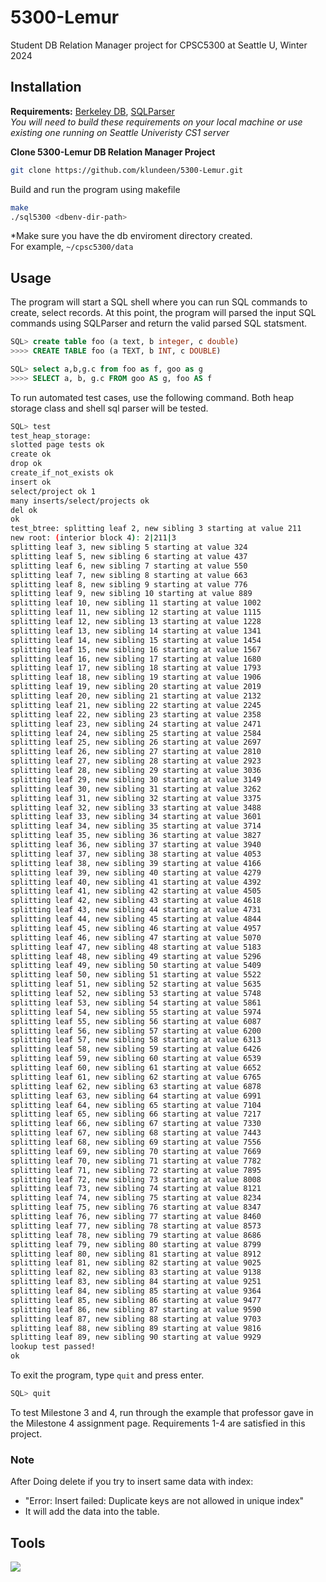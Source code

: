 # 5300-Lemur
Student DB Relation Manager project for CPSC5300 at Seattle U, Winter 2024

## Installation
**Requirements:** [Berkeley DB](https://docs.oracle.com/cd/E17076_05/html/api_reference/CXX/frame_main.html), [SQLParser](https://github.com/klundeen/sql-parser)   
*You will need to build these requirements on your local machine or use existing one running on Seattle Univeristy CS1 server*

**Clone 5300-Lemur DB Relation Manager Project**
```bash
git clone https://github.com/klundeen/5300-Lemur.git
```

Build and run the program using makefile

```bash
make
./sql5300 <dbenv-dir-path>
```
*Make sure you have the db enviroment directory created.   
For example, ``~/cpsc5300/data``



## Usage
The program will start a SQL shell where you can run SQL commands to create, select records.
At this point, the program will parsed the input SQL commands using SQLParser 
and return the valid parsed SQL statsment.

```sql
SQL> create table foo (a text, b integer, c double)
>>>> CREATE TABLE foo (a TEXT, b INT, c DOUBLE)

SQL> select a,b,g.c from foo as f, goo as g
>>>> SELECT a, b, g.c FROM goo AS g, foo AS f
```

To run automated test cases, use the following command. Both heap storage class 
and shell sql parser will be tested.

```bash
SQL> test
test_heap_storage:
slotted page tests ok
create ok
drop ok
create_if_not_exists ok
insert ok
select/project ok 1
many inserts/select/projects ok
del ok
ok
test_btree: splitting leaf 2, new sibling 3 starting at value 211
new root: (interior block 4): 2|211|3
splitting leaf 3, new sibling 5 starting at value 324
splitting leaf 5, new sibling 6 starting at value 437
splitting leaf 6, new sibling 7 starting at value 550
splitting leaf 7, new sibling 8 starting at value 663
splitting leaf 8, new sibling 9 starting at value 776
splitting leaf 9, new sibling 10 starting at value 889
splitting leaf 10, new sibling 11 starting at value 1002
splitting leaf 11, new sibling 12 starting at value 1115
splitting leaf 12, new sibling 13 starting at value 1228
splitting leaf 13, new sibling 14 starting at value 1341
splitting leaf 14, new sibling 15 starting at value 1454
splitting leaf 15, new sibling 16 starting at value 1567
splitting leaf 16, new sibling 17 starting at value 1680
splitting leaf 17, new sibling 18 starting at value 1793
splitting leaf 18, new sibling 19 starting at value 1906
splitting leaf 19, new sibling 20 starting at value 2019
splitting leaf 20, new sibling 21 starting at value 2132
splitting leaf 21, new sibling 22 starting at value 2245
splitting leaf 22, new sibling 23 starting at value 2358
splitting leaf 23, new sibling 24 starting at value 2471
splitting leaf 24, new sibling 25 starting at value 2584
splitting leaf 25, new sibling 26 starting at value 2697
splitting leaf 26, new sibling 27 starting at value 2810
splitting leaf 27, new sibling 28 starting at value 2923
splitting leaf 28, new sibling 29 starting at value 3036
splitting leaf 29, new sibling 30 starting at value 3149
splitting leaf 30, new sibling 31 starting at value 3262
splitting leaf 31, new sibling 32 starting at value 3375
splitting leaf 32, new sibling 33 starting at value 3488
splitting leaf 33, new sibling 34 starting at value 3601
splitting leaf 34, new sibling 35 starting at value 3714
splitting leaf 35, new sibling 36 starting at value 3827
splitting leaf 36, new sibling 37 starting at value 3940
splitting leaf 37, new sibling 38 starting at value 4053
splitting leaf 38, new sibling 39 starting at value 4166
splitting leaf 39, new sibling 40 starting at value 4279
splitting leaf 40, new sibling 41 starting at value 4392
splitting leaf 41, new sibling 42 starting at value 4505
splitting leaf 42, new sibling 43 starting at value 4618
splitting leaf 43, new sibling 44 starting at value 4731
splitting leaf 44, new sibling 45 starting at value 4844
splitting leaf 45, new sibling 46 starting at value 4957
splitting leaf 46, new sibling 47 starting at value 5070
splitting leaf 47, new sibling 48 starting at value 5183
splitting leaf 48, new sibling 49 starting at value 5296
splitting leaf 49, new sibling 50 starting at value 5409
splitting leaf 50, new sibling 51 starting at value 5522
splitting leaf 51, new sibling 52 starting at value 5635
splitting leaf 52, new sibling 53 starting at value 5748
splitting leaf 53, new sibling 54 starting at value 5861
splitting leaf 54, new sibling 55 starting at value 5974
splitting leaf 55, new sibling 56 starting at value 6087
splitting leaf 56, new sibling 57 starting at value 6200
splitting leaf 57, new sibling 58 starting at value 6313
splitting leaf 58, new sibling 59 starting at value 6426
splitting leaf 59, new sibling 60 starting at value 6539
splitting leaf 60, new sibling 61 starting at value 6652
splitting leaf 61, new sibling 62 starting at value 6765
splitting leaf 62, new sibling 63 starting at value 6878
splitting leaf 63, new sibling 64 starting at value 6991
splitting leaf 64, new sibling 65 starting at value 7104
splitting leaf 65, new sibling 66 starting at value 7217
splitting leaf 66, new sibling 67 starting at value 7330
splitting leaf 67, new sibling 68 starting at value 7443
splitting leaf 68, new sibling 69 starting at value 7556
splitting leaf 69, new sibling 70 starting at value 7669
splitting leaf 70, new sibling 71 starting at value 7782
splitting leaf 71, new sibling 72 starting at value 7895
splitting leaf 72, new sibling 73 starting at value 8008
splitting leaf 73, new sibling 74 starting at value 8121
splitting leaf 74, new sibling 75 starting at value 8234
splitting leaf 75, new sibling 76 starting at value 8347
splitting leaf 76, new sibling 77 starting at value 8460
splitting leaf 77, new sibling 78 starting at value 8573
splitting leaf 78, new sibling 79 starting at value 8686
splitting leaf 79, new sibling 80 starting at value 8799
splitting leaf 80, new sibling 81 starting at value 8912
splitting leaf 81, new sibling 82 starting at value 9025
splitting leaf 82, new sibling 83 starting at value 9138
splitting leaf 83, new sibling 84 starting at value 9251
splitting leaf 84, new sibling 85 starting at value 9364
splitting leaf 85, new sibling 86 starting at value 9477
splitting leaf 86, new sibling 87 starting at value 9590
splitting leaf 87, new sibling 88 starting at value 9703
splitting leaf 88, new sibling 89 starting at value 9816
splitting leaf 89, new sibling 90 starting at value 9929
lookup test passed!
ok
```

To exit the program, type `quit` and press enter.

```sql
SQL> quit 
```

To test Milestone 3 and 4, run through the example that professor gave in the Milestone 4 assignment page. Requirements 1-4 are satisfied in this project.

### Note
After Doing delete if you try to insert same data with index:
- "Error: Insert failed: Duplicate keys are not allowed in unique index"
- It will add the data into the table. 

## Tools

<a href="https://github.com/klundeen/5300-Lemur">
	<img src="https://skillicons.dev/icons?i=cpp,git,bash" />
</a>
